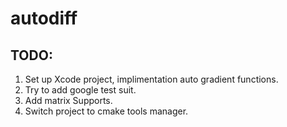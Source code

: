 # autodiff

## TODO:

1. Set up Xcode project, implimentation auto gradient functions.
2. Try to add google test suit.
3. Add matrix Supports.
4. Switch project to cmake tools manager.
